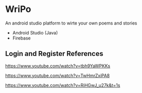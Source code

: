 # WriPo
An android studio platform to wirte your own poems and stories
- Android Studio (Java)
- Firebase 

## Login and Register References

https://www.youtube.com/watch?v=tbh9YaWPKKs

https://www.youtube.com/watch?v=TwHmrZxiPA8

https://www.youtube.com/watch?v=RiHGwJ_u27k&t=1s
